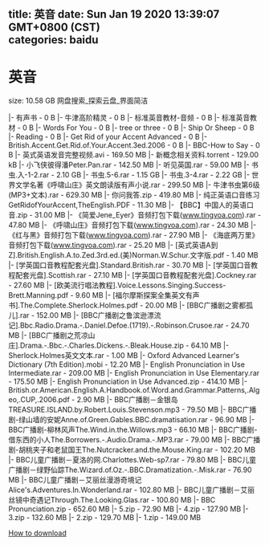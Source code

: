 
title: 英音
date: Sun Jan 19 2020 13:39:07 GMT+0800 (CST)    
categories: baidu
---

# 英音
size: 10.58 GB
 网盘搜索_探索云盘_界面简洁
 
|- 有声书 - 0 B
|- 牛津高阶精灵 - 0 B
|- 标准英音教材-音频 - 0 B
|- 标准英音教材 - 0 B
|- Words For You - 0 B
|- tree or three - 0 B
|- Ship Or Sheep - 0 B
|- Reading - 0 B
|- Get Rid of your Accent Advanced - 0 B
|- British.Accent.Get.Rid.of.Your.Accent.3ed.2006 - 0 B
|- BBC-How to Say - 0 B
|- 英式英语发音完整视频.avi - 169.50 MB
|- 新概念相关资料.torrent - 129.00 kB
|- 小飞侠彼得潘Peter.Pan.rar - 142.50 MB
|- 听见英国.rar - 59.00 MB
|- 书虫.入-1-2.rar - 2.10 GB
|- 书虫.5-6.rar - 1.15 GB
|- 书虫.3-4.rar - 2.22 GB
|- 世界文学名著《呼啸山庄》英文朗读版有声小说.rar - 299.50 MB
|- 牛津书虫第6级(MP3+文本).rar - 629.30 MB
|- 你问我答.zip - 419.80 MB
|- 纯正英语口音练习GetRidofYourAccent,TheEnglish.PDF - 11.30 MB
|- 【BBC】中国人的英语口音.zip - 31.00 MB
|- 《简爱Jene_Eyer》音频打包下载(www.tingvoa.com).rar - 47.80 MB
|- 《呼啸山庄》音频打包下载(www.tingvoa.com).rar - 24.30 MB
|- 《红与黑》音频打包下载(www.tingvoa.com).rar - 27.90 MB
|- 《海底两万里》音频打包下载(www.tingvoa.com).rar - 25.20 MB
|- [英式英语A到Z].British.English.A.to.Zed.3rd.ed.(美)Norman.W.Schur.文字版.pdf - 1.40 MB
|- [学英国口音教程配套光盘].Standard.British.rar - 30.70 MB
|- [学英国口音教程配套光盘].Scottish.rar - 27.10 MB
|- [学英国口音教程配套光盘].Cockney.rar - 27.60 MB
|- [欧美流行唱法教程].Voice.Lessons.Singing.Success-Brett.Manning.pdf - 9.60 MB
|- [福尔摩斯探案全集英文有声书].The.Complete.Sherlock.Holmes.pdf - 20.00 MB
|- [BBC广播剧之雾都孤儿].rar - 152.00 MB
|- [BBC广播剧之鲁滨逊漂流记].Bbc.Radio.Drama.-.Daniel.Defoe.(1719).-.Robinson.Crusoe.rar - 24.70 MB
|- [BBC广播剧之荒凉山庄].Drama.-.Bbc.-.Charles.Dickens.-.Bleak.House.zip - 64.10 MB
|- Sherlock.Holmes英文文本.rar - 1.00 MB
|- Oxford Advanced Learner's Dictionary (7th Edition).mobi - 12.20 MB
|- English Pronunciation in Use Intermediate.rar - 209.00 MB
|- English Pronunciation in Use Elementary.rar - 175.50 MB
|- English Pronunciation in Use Advanced.zip - 414.10 MB
|- British.or.American.English.A.Handbook.of.Word.and.Grammar.Patterns,.Algeo,.CUP,.2006.pdf - 2.90 MB
|- BBC广播剧－金银岛TREASURE.ISLAND.by.Robert.Louis.Stevenson.mp3 - 79.50 MB
|- BBC广播剧-绿山墙的安妮Anne.of.Green.Gables.BBC.dramatisation.rar - 96.90 MB
|- BBC广播剧-柳林风声The.Wind.in.the.Willows.mp3 - 66.10 MB
|- BBC广播剧-借东西的小人The.Borrowers.-.Audio.Drama.-.MP3.rar - 79.00 MB
|- BBC广播剧-胡桃夹子和老鼠国王The.Nutcracker.and.the.Mouse.King.rar - 102.20 MB
|- BBC儿童广播剧－夏洛的网.Charlottes.Web-sp7.rar - 79.80 MB
|- BBC儿童广播剧－绿野仙踪The.Wizard.of.Oz.-.BBC.Dramatization.-.Misk.rar - 76.90 MB
|- BBC儿童广播剧－艾丽丝漫游奇境记Alice's.Adventures.In.Wonderland.rar - 102.80 MB
|- BBC儿童广播剧－艾丽丝镜中奇遇记Through.The.Looking.Glas.rar - 100.80 MB
|- BBC Pronunciation.zip - 652.60 MB
|- 5.zip - 72.90 MB
|- 4.zip - 127.90 MB
|- 3.zip - 132.60 MB
|- 2.zip - 129.70 MB
|- 1.zip - 149.00 MB

[How to download](https://bpcam.bemobtrk.com/go/2ceec3aa-1ca2-46d6-b9ff-aaa5c184517c?jno=2277)